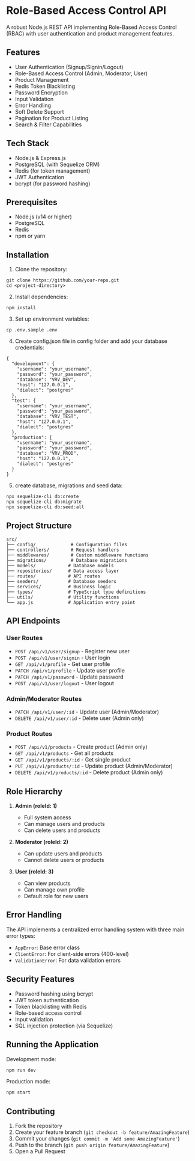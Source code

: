 # Role-Based Access Control API

A robust Node.js REST API implementing Role-Based Access Control (RBAC) with user authentication and product management features.

## Features

- User Authentication (Signup/Signin/Logout)
- Role-Based Access Control (Admin, Moderator, User)
- Product Management
- Redis Token Blacklisting
- Password Encryption
- Input Validation
- Error Handling
- Soft Delete Support
- Pagination for Product Listing
- Search & Filter Capabilities

## Tech Stack

- Node.js & Express.js
- PostgreSQL (with Sequelize ORM)
- Redis (for token management)
- JWT Authentication
- bcrypt (for password hashing)

## Prerequisites

- Node.js (v14 or higher)
- PostgreSQL
- Redis
- npm or yarn

## Installation

1. Clone the repository:

 ```
 git clone https://github.com/your-repo.git
 cd <project-directory>
 ```

2. Install dependencies:

 ```
 npm install
 ```

3. Set up environment variables:

```
cp .env.sample .env
```

4. Create config.json file in config folder and add your database credentials:

```
{
  "development": {
    "username": "your_username",
    "password": "your_password",
    "database": "VRV_DEV",
    "host": "127.0.0.1",
    "dialect": "postgres"
  },
  "test": {
    "username": "your_username",
    "password": "your_password",
    "database": "VRV_TEST",
    "host": "127.0.0.1",
    "dialect": "postgres"
  },
  "production": {
    "username": "your_username",
    "password": "your_password",
    "database": "VRV_PROD",
    "host": "127.0.0.1",
    "dialect": "postgres"
  }
}

```

5. create database, migrations and seed data:

```
npx sequelize-cli db:create
npx sequelize-cli db:migrate
npx sequelize-cli db:seed:all
``` 

## Project Structure

```
src/
├── config/             # Configuration files
├── controllers/        # Request handlers
├── middlewares/        # Custom middleware functions
├── migrations/         # Database migrations
├── models/            # Database models
├── repositories/      # Data access layer
├── routes/            # API routes
├── seeders/           # Database seeders
├── services/          # Business logic
├── types/             # TypeScript type definitions
├── utils/             # Utility functions
└── app.js             # Application entry point
```

## API Endpoints

### User Routes
- `POST /api/v1/user/signup` - Register new user
- `POST /api/v1/user/signin` - User login
- `GET /api/v1/profile` - Get user profile
- `PATCH /api/v1/profile` - Update user profile
- `PATCH /api/v1/password` - Update password
- `POST /api/v1/user/logout` - User logout

### Admin/Moderator Routes
- `PATCH /api/v1/user/:id` - Update user (Admin/Moderator)
- `DELETE /api/v1/user/:id` - Delete user (Admin only)

### Product Routes
- `POST /api/v1/products` - Create product (Admin only)
- `GET /api/v1/products` - Get all products
- `GET /api/v1/products/:id` - Get single product
- `PUT /api/v1/products/:id` - Update product (Admin/Moderator)
- `DELETE /api/v1/products/:id` - Delete product (Admin only)

## Role Hierarchy

1. **Admin (roleId: 1)**
   - Full system access
   - Can manage users and products
   - Can delete users and products

2. **Moderator (roleId: 2)**
   - Can update users and products
   - Cannot delete users or products

3. **User (roleId: 3)**
   - Can view products
   - Can manage own profile
   - Default role for new users

## Error Handling

The API implements a centralized error handling system with three main error types:
- `AppError`: Base error class
- `ClientError`: For client-side errors (400-level)
- `ValidationError`: For data validation errors

## Security Features

- Password hashing using bcrypt
- JWT token authentication
- Token blacklisting with Redis
- Role-based access control
- Input validation
- SQL injection protection (via Sequelize)

## Running the Application

Development mode:
```bash
npm run dev
```

Production mode:
```bash
npm start
```

## Contributing

1. Fork the repository
2. Create your feature branch (`git checkout -b feature/AmazingFeature`)
3. Commit your changes (`git commit -m 'Add some AmazingFeature'`)
4. Push to the branch (`git push origin feature/AmazingFeature`)
5. Open a Pull Request





